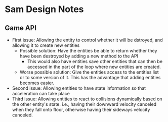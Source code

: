 # Sam Design Notes

## Game API
- First issue: Allowing the entity to control whether it will be dstroyed, and allowing it to create new entities 
    - Possible solution: Have the entities be able to return whether they have been
    destroyed by adding a new method to the API
        - This would also have entities save other entities that can then be accessed
        in the part of the loop where new entities are created.
    - Worse possible solution: Give the entities access to the entities list or to some version of
    it. This has the advantage that adding entities becomes easier.
- Second issue: Allowing entities to have state information so that acceleration can take place
- Third issue: Allowing entities to react to collisions dynamically based on the other entity's
state. i.e., having their downward velocity canceled when they fall onto floor, otherwise having
their sideways velocity canceled.